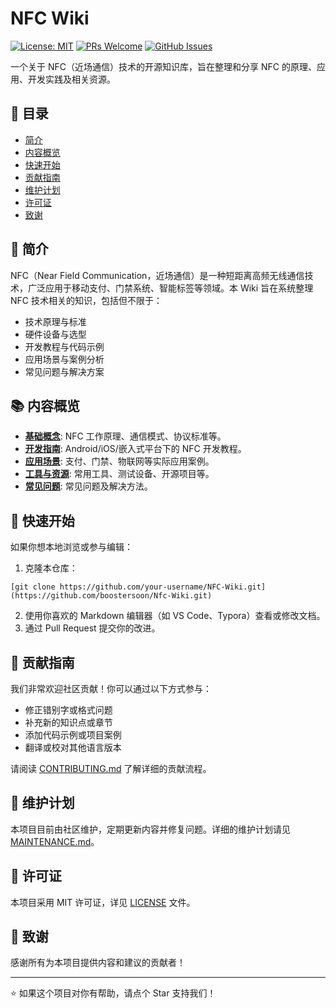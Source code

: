 # NFC Wiki

[![License: MIT](https://img.shields.io/badge/License-MIT-blue.svg)](https://opensource.org/licenses/MIT)
[![PRs Welcome](https://img.shields.io/badge/PRs-welcome-brightgreen.svg)](https://github.com/your-username/NFC-Wiki/pulls)
[![GitHub Issues](https://img.shields.io/github/issues/your-username/NFC-Wiki.svg)](https://github.com/your-username/NFC-Wiki/issues)

一个关于 NFC（近场通信）技术的开源知识库，旨在整理和分享 NFC 的原理、应用、开发实践及相关资源。

## 🧭 目录

- [简介](#简介)
- [内容概览](#内容概览)
- [快速开始](#快速开始)
- [贡献指南](#贡献指南)
- [维护计划](#维护计划)
- [许可证](#许可证)
- [致谢](#致谢)

## 📖 简介

NFC（Near Field Communication，近场通信）是一种短距离高频无线通信技术，广泛应用于移动支付、门禁系统、智能标签等领域。本 Wiki 旨在系统整理 NFC 技术相关的知识，包括但不限于：

- 技术原理与标准
- 硬件设备与选型
- 开发教程与代码示例
- 应用场景与案例分析
- 常见问题与解决方案

## 📚 内容概览

- **[基础概念](docs/basics/)**: NFC 工作原理、通信模式、协议标准等。
- **[开发指南](docs/development/)**: Android/iOS/嵌入式平台下的 NFC 开发教程。
- **[应用场景](docs/applications/)**: 支付、门禁、物联网等实际应用案例。
- **[工具与资源](docs/tools/)**: 常用工具、测试设备、开源项目等。
- **[常见问题](docs/faq/)**: 常见问题及解决方法。

## 🚀 快速开始

如果你想本地浏览或参与编辑：

1. 克隆本仓库：
```
[git clone https://github.com/your-username/NFC-Wiki.git](https://github.com/boostersoon/Nfc-Wiki.git)
```
2. 使用你喜欢的 Markdown 编辑器（如 VS Code、Typora）查看或修改文档。
3. 通过 Pull Request 提交你的改进。

## 🤝 贡献指南

我们非常欢迎社区贡献！你可以通过以下方式参与：

- 修正错别字或格式问题
- 补充新的知识点或章节
- 添加代码示例或项目案例
- 翻译或校对其他语言版本

请阅读 [CONTRIBUTING.md](CONTRIBUTING.md) 了解详细的贡献流程。

## 📅 维护计划

本项目目前由社区维护，定期更新内容并修复问题。详细的维护计划请见 [MAINTENANCE.md](MAINTENANCE.md)。

## 📄 许可证

本项目采用 MIT 许可证，详见 [LICENSE](LICENSE) 文件。

## 🙏 致谢

感谢所有为本项目提供内容和建议的贡献者！

---

⭐ 如果这个项目对你有帮助，请点个 Star 支持我们！
